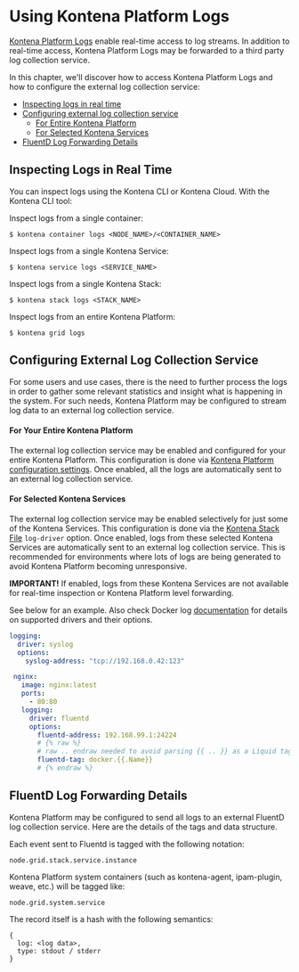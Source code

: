 # Using Kontena Platform Logs

[Kontena Platform Logs](./README.md#kontena-platform-logs) enable real-time access to log streams. In addition to real-time access, Kontena Platform Logs may be forwarded to a third party log collection service.

In this chapter, we'll discover how to access Kontena Platform Logs and how to configure the external log collection service:

* [Inspecting logs in real time](#inspecting-logs-in-real-time)
* [Configuring external log collection service](#configuring-external-log-collection-service)
  * [For Entire Kontena Platform](#for-entire-kontena-platform)
  * [For Selected Kontena Services](#for-selected-kontena-services)
* [FluentD Log Forwarding Details](#fluentd-log-forwarding-details)

## Inspecting Logs in Real Time

You can inspect logs using the Kontena CLI or Kontena Cloud. With the Kontena CLI tool:

Inspect logs from a single container:

```
$ kontena container logs <NODE_NAME>/<CONTAINER_NAME>
```

Inspect logs from a single Kontena Service:

```
$ kontena service logs <SERVICE_NAME>
```

Inspect logs from a single Kontena Stack:

```
$ kontena stack logs <STACK_NAME>
```

Inspect logs from an entire Kontena Platform:

```
$ kontena grid logs
```

## Configuring External Log Collection Service

For some users and use cases, there is the need to further process the logs in order to gather some relevant statistics and insight what is happening in the system. For such needs, Kontena Platform may be configured to stream log data to an external log collection service.

#### For Your Entire Kontena Platform

The external log collection service may be enabled and configured for your entire Kontena Platform. This configuration is done via [Kontena Platform configuration settings](./platform.md). Once enabled, all the logs are automatically sent to an external log collection service.

#### For Selected Kontena Services

The external log collection service may be enabled selectively for just some of the Kontena Services. This configuration is done via the [Kontena Stack File](./stack-file.md) `log-driver` option. Once enabled, logs from these selected Kontena Services are automatically sent to an external log collection service. This is recommended for environments where lots of logs are being generated to avoid Kontena Platform becoming unresponsive.

**IMPORTANT!** If enabled, logs from these Kontena Services are not available for real-time inspection or Kontena Platform level forwarding.

See below for an example. Also check Docker log [documentation](https://docs.docker.com/engine/admin/logging/overview/#/supported-logging-drivers) for details on supported drivers and their options.

```yaml
logging:
  driver: syslog
  options:
    syslog-address: "tcp://192.168.0.42:123"
```

```yaml
 nginx:
   image: nginx:latest
   ports:
     - 80:80
   logging:
     driver: fluentd
     options:
       fluentd-address: 192.168.99.1:24224
       # {% raw %}
       # raw .. endraw needed to avoid parsing {{ .. }} as a Liquid tag.
       fluentd-tag: docker.{{.Name}}
       # {% endraw %}
 ```

## FluentD Log Forwarding Details

Kontena Platform may be configured to send all logs to an external FluentD log collection service. Here are the details of the tags and data structure.

Each event sent to Fluentd is tagged with the following notation:

```
node.grid.stack.service.instance
```

Kontena Platform system containers (such as kontena-agent, ipam-plugin, weave, etc.) will be tagged like:

```
node.grid.system.service
```

The record itself is a hash with the following semantics:

```
{
  log: <log data>,
  type: stdout / stderr
}
```
